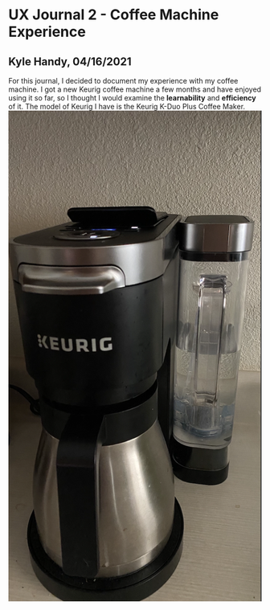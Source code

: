 # UX Journal 2 - Coffee Machine Experience

## Kyle Handy, 04/16/2021

For this journal, I decided to document my experience with my coffee machine. I got a new Keurig coffee machine a few months and have enjoyed using it so far, so I thought I would examine the **learnability** and **efficiency** of it. The model of Keurig I have is the Keurig K-Duo Plus Coffee Maker.
![alt text](https://github.com/UsabilityEngineering/ux-portfolio-khandy7/blob/master/UX_Journal2/Pictures/fullView.png?raw=true)

